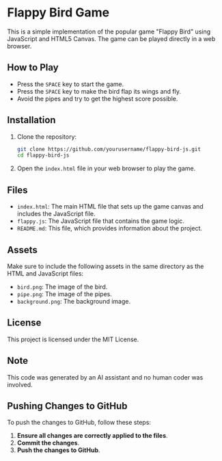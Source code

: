 # Flappy Bird Game

This is a simple implementation of the popular game "Flappy Bird" using JavaScript and HTML5 Canvas. The game can be played directly in a web browser.

## How to Play

- Press the `SPACE` key to start the game.
- Press the `SPACE` key to make the bird flap its wings and fly.
- Avoid the pipes and try to get the highest score possible.

## Installation

1. Clone the repository:
    ```sh
    git clone https://github.com/yourusername/flappy-bird-js.git
    cd flappy-bird-js
    ```

2. Open the `index.html` file in your web browser to play the game.

## Files

- `index.html`: The main HTML file that sets up the game canvas and includes the JavaScript file.
- `flappy.js`: The JavaScript file that contains the game logic.
- `README.md`: This file, which provides information about the project.

## Assets

Make sure to include the following assets in the same directory as the HTML and JavaScript files:

- `bird.png`: The image of the bird.
- `pipe.png`: The image of the pipes.
- `background.png`: The background image.

## License

This project is licensed under the MIT License.

## Note

This code was generated by an AI assistant and no human coder was involved.

## Pushing Changes to GitHub

To push the changes to GitHub, follow these steps:

1. **Ensure all changes are correctly applied to the files**.
2. **Commit the changes**.
3. **Push the changes to GitHub**.
